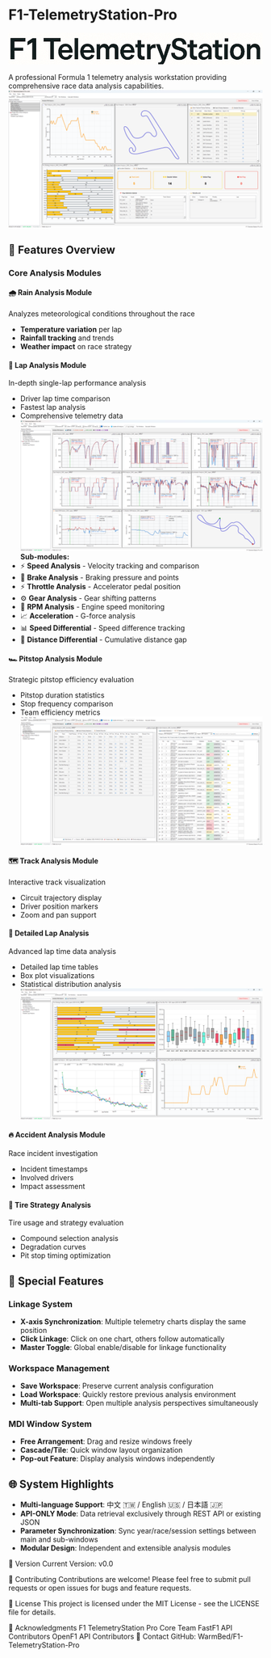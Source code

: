 # F1-TelemetryStation-Pro
![logo](https://github.com/WarmBed/F1-TelemetryStation-Pro/blob/main/images/logo1.png)

A professional Formula 1 telemetry analysis workstation providing comprehensive race data analysis capabilities.
![logo](https://github.com/WarmBed/F1-TelemetryStation-Pro/blob/main/images/Rain.track.pitstop.tire.accident.png)
## 🌟 Features Overview

### Core Analysis Modules

#### 🌧️ Rain Analysis Module
Analyzes meteorological conditions throughout the race
- **Temperature variation** per lap
- **Rainfall tracking** and trends
- **Weather impact** on race strategy

#### 🏁 Lap Analysis Module
In-depth single-lap performance analysis
- Driver lap time comparison
- Fastest lap analysis
- Comprehensive telemetry data
![logo](https://github.com/WarmBed/F1-TelemetryStation-Pro/blob/main/images/Lap.track.png)
**Sub-modules:**
- ⚡ **Speed Analysis** - Velocity tracking and comparison
- 🛑 **Brake Analysis** - Braking pressure and points
- ⚡ **Throttle Analysis** - Accelerator pedal position
- ⚙️ **Gear Analysis** - Gear shifting patterns
- 🔄 **RPM Analysis** - Engine speed monitoring
- 📈 **Acceleration** - G-force analysis
- 📊 **Speed Differential** - Speed difference tracking
- 📏 **Distance Differential** - Cumulative distance gap

#### 🏎️ Pitstop Analysis Module
Strategic pitstop efficiency evaluation
- Pitstop duration statistics
- Stop frequency comparison
- Team efficiency metrics
![logo](https://github.com/WarmBed/F1-TelemetryStation-Pro/blob/main/images/pitstop.accidient.png)
#### 🗺️ Track Analysis Module
Interactive track visualization
- Circuit trajectory display
- Driver position markers
- Zoom and pan support

#### 🚗 Detailed Lap Analysis
Advanced lap time data analysis
- Detailed lap time tables
- Box plot visualizations
- Statistical distribution analysis
![logo](https://github.com/WarmBed/F1-TelemetryStation-Pro/blob/main/images/tire.lap.detailed.rain.png)
#### 🔥 Accident Analysis Module
Race incident investigation
- Incident timestamps
- Involved drivers
- Impact assessment

#### 🏁 Tire Strategy Analysis
Tire usage and strategy evaluation
- Compound selection analysis
- Degradation curves
- Pit stop timing optimization

## 🔗 Special Features

### Linkage System
- **X-axis Synchronization**: Multiple telemetry charts display the same position
- **Click Linkage**: Click on one chart, others follow automatically
- **Master Toggle**: Global enable/disable for linkage functionality

### Workspace Management
- **Save Workspace**: Preserve current analysis configuration
- **Load Workspace**: Quickly restore previous analysis environment
- **Multi-tab Support**: Open multiple analysis perspectives simultaneously

### MDI Window System
- **Free Arrangement**: Drag and resize windows freely
- **Cascade/Tile**: Quick window layout organization
- **Pop-out Feature**: Display analysis windows independently

## 🌐 System Highlights

- **Multi-language Support**: 中文 🇹🇼 / English 🇺🇸 / 日本語 🇯🇵
- **API-ONLY Mode**: Data retrieval exclusively through REST API or existing JSON
- **Parameter Synchronization**: Sync year/race/session settings between main and sub-windows
- **Modular Design**: Independent and extensible analysis modules

📝 Version
Current Version: v0.0

👥 Contributing
Contributions are welcome! Please feel free to submit pull requests or open issues for bugs and feature requests.

📄 License
This project is licensed under the MIT License - see the LICENSE file for details.

🙏 Acknowledgments
F1 TelemetryStation Pro Core Team
FastF1 API Contributors
OpenF1 API Contributors
📧 Contact
GitHub: WarmBed/F1-TelemetryStation-Pro

